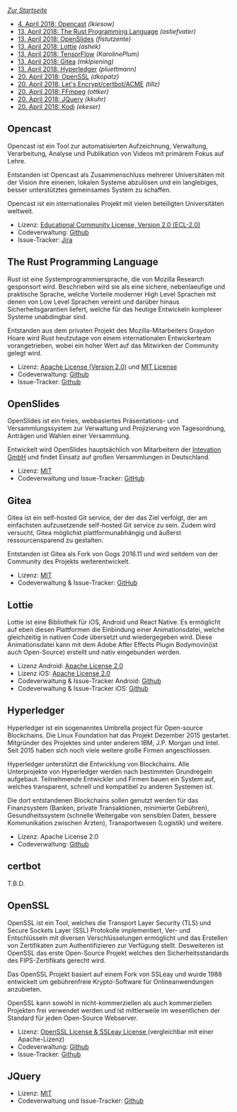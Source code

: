 ---
---

*[Zur Startseite](index.html)*

- [4. April 2018: Opencast](#opencast) *(lkiesow)*
- [13. April 2018: The Rust Programming Language](#Rust) *(astiefvater)*
- [13. April 2018: OpenSlides](#openslides) *(fistutzente)*
- [13. April 2018: Lottie](#lottie) *(ashek)*
- [13. April 2018: TensorFlow](#tensorflow) *(KarolinePlum)*
- [13. April 2018: Gitea](#gitea) *(mklpiening)*
- [13. April 2018: Hyperledger](#hyperledger) *(pluettmann)*
- [20. April 2018: OpenSSL](#openssl) *(dkopatz)*
- [20. April 2018: Let's Encrypt/certbot/ACME](#certbot) *(tillz)*
- [20. April 2018: FFmpeg](http://de.wikipedia.org/wiki/ffmpeg) *(ottker)*
- [20. April 2018: JQuery](#jquery) *(kkuhr)*
- [20. April 2018: Kodi](#Kodi) *(ekeser)*


Opencast
--------

Opencast ist ein Tool zur automatisierten Aufzeichnung, Verwaltung,
Verarbeitung, Analyse und Publikation von Videos mit primärem Fokus auf Lehre.

Entstanden ist Opencast als Zusammenschluss mehrerer Universitäten mit der
Vision ihre einenen, lokalen Systeme abzulösen und ein langlebiges, besser
unterstütztes gemeinsames System zu schaffen.

Opencast ist ein internationales Projekt mit vielen beteiligten Universitäten
weltweit.

- Lizenz: [Educational Community License, Version 2.0 (ECL-2.0)
  ](https://github.com/opencast/opencast/blob/develop/LICENSE)
- Codeverwaltung: [Github](https://github.com/opencast/opencast)
- Issue-Tracker: [Jira](https://opencast.jira.com/secure/Dashboard.jspa)

The Rust Programming Language
-----------------------------

Rust ist eine Systemprogrammiersprache, die von Mozilla Research gesponsort wird. Beschrieben wird sie als eine sichere, nebenlaeufige und praktische Sprache, welche Vorteile moderner High Level Sprachen mit denen von Low Level Sprachen vereint und darüber hinaus Sicherheitsgarantien liefert, welche für das heutige Entwickeln komplexer Systeme unabdingbar sind.

Entstanden aus dem privaten Projekt des Mozilla-Mitarbeiters Graydon Hoare wird Rust heutzutage von einem internationalen Entwickerteam vorangetrieben, wobei ein hoher Wert auf das Mitwirken der Community gelegt wird.

- Lizenz: [Apache License (Version 2.0)](https://github.com/rust-lang/rust/blob/master/LICENSE-MIT) und [MIT License](https://github.com/rust-lang/rust/blob/master/LICENSE-APACHE)
- Codeverwaltung: [Github](https://github.com/rust-lang/rust)
- Issue-Tracker: [Github](https://github.com/rust-lang/rust/issues)

OpenSlides
----------

OpenSlides ist ein freies, webbasiertes Präsentations- und Versammlungssystem
zur Verwaltung und Projizierung von Tagesordnung, Anträgen und Wahlen einer
Versammlung.

Entwickelt wird OpenSlides hauptsächlich von Mitarbeitern der [Intevation
GmbH](https://intevation.de) und findet Einsatz auf großen Versammlungen in
Deutschland.

- Lizenz: [MIT](https://github.com/OpenSlides/OpenSlides/blob/master/LICENSE)
- Codeverwaltung und Issue-Tracker:
  [GitHub](https://github.com/OpenSlides/OpenSlides)

Gitea
-----

Gitea ist ein self-hosted Git service, der der das Ziel verfolgt, der am
einfachsten aufzusetzende self-hosted Git service zu sein. Zudem wird versucht,
Gitea möglichst plattformunabhängig und äußerst ressourcensparend zu gestalten.

Entstanden ist Gitea als Fork von Gogs 2016.11 und wird seitdem von der
Community des Projekts weiterentwickelt.


- Lizenz: [MIT](https://github.com/go-gitea/gitea/blob/master/LICENSE)
- Codeverwaltung & Issue-Tracker: [GitHub](https://github.com/go-gitea/gitea)

Lottie
--------

Lottie ist eine Bibliothek für iOS, Android und React Native. Es ermöglicht auf
eben diesen Plattformen die Einbindung einer Animationsdatei, welche
gleichzeitig in nativen Code übersetzt und wiedergegeben wird. Diese
Animationsdatei kann mit dem Adobe After Effects Plugin Bodymovin(ist auch
Open-Source) erstellt und nativ eingebunden werden.

- Lizenz Android: [Apache License 2.0](https://github.com/airbnb/lottie-android/blob/master/LICENSE)
- Lizenz iOS: [Apache License 2.0](https://github.com/airbnb/lottie-ios/blob/master/LICENSE)
- Codeverwaltung & Issue-Tracker Android: [Github](https://github.com/airbnb/lottie-android)
- Codeverwaltung & Issue-Tracker iOS: [Github](https://github.com/airbnb/lottie-ios)


Hyperledger
-----------

Hyperledger ist ein sogenanntes Umbrella project für Open-source Blockchains. Die Linux Foundation hat das Projekt Dezember 2015 gestartet. Mitgründer des Projektes sind unter anderem IBM, J.P. Morgan und Intel. Seit 2015 haben sich noch viele weitere große Firmen angeschlossen.

Hyperledger unterstützt die Entwicklung von Blockchains. Alle Unterprojekte von Hyperledger werden nach bestimmten Grundregeln aufgebaut. Teilnehmende Entwickler und Firmen bauen ein System auf, welches transparent, schnell und kompatibel zu anderen Systemen ist.

Die dort entstandenen Blockchains sollen genutzt werden für das Finanzsystem
(Banken, private Transaktionen, minimierte Gebühren), Gesundheitssystem
(schnelle Weitergabe von sensiblen Daten, bessere Kommunikation zwischen
Ärzten), Transportwesen (Logistik) und weitere.

- Lizenz: Apache License 2.0
- Codeverwaltung: [Github](https://github.com/hyperledger)

certbot
-----------

T.B.D.


OpenSSL
-----------

OpenSSL ist ein Tool, welches die Transport Layer Security (TLS) und Secure
Sockets Layer (SSL) Protokolle implementiert, Ver- und Entschlüsseln mit
diversen Verschlüsselungen ermöglicht und das Erstellen von Zertifikaten zum
Authentifizieren zur Verfügung stellt. Desweiteren ist OpenSSL das erste
Open-Source Projekt welches den Sicherheitsstandards des FIPS-Zertifikats
gerecht wird.

Das OpenSSL Projekt basiert auf einem Fork von SSLeay und wurde 1988 entwickelt um gebührenfreie Krypto-Software für Onlineanwendungen anzubieten.

OpenSSL kann sowohl in nicht-kommerziellen als auch kommerziellen Projekten
frei verwendet werden und ist mittlerweile im wesentlichen der Standard für
jeden Open-Source Webserver.

- Lizenz: [OpenSSL License & SSLeay License
  ](https://github.com/openssl/openssl/blob/master/LICENSE) (vergleichbar mit
  einer Apache-Lizenz)
- Codeverwaltung: [Github](https://github.com/openssl/openssl)
- Issue-Tracker: [Github](https://github.com/openssl/openssl/issues)


JQuery
-------

- Lizenz: [MIT](https://github.com/jquery/jquery/blob/master/LICENSE.txt)
- Codeverwaltung und Issue-Tracker: [Github](https://github.com/jquery/jquery)
